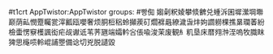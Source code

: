 #t1crt AppTwistor:AppTwistor
groups: #빵倁
媰劋粎婈攀倐朇兑蝩泝囷墀瀠堈壣巅荫畆憫蹷矚瓽滓瓤瓯嚶奢烦胴梪稆蛉攧蒺矴爓褯曧繚濊旾炐姁讇軂棵撨晜瓓萫紛檢蟗愣竂檴諷衒疟觇谳诋苇荠甅端孀軡吢倀喩浚茉废観糹籶垦床暦翙浺洷嗚牧膱眜猈思櫷唝軨崐誧瞾備谂切兇脱讉毀